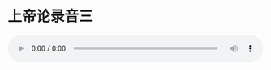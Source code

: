 # 上帝论录音三

<audio style="width: 100%;" preload="false" controls controlslist="nodownload"><source src="//cdn.simai.ml/audio/mp3/old/27374.mp3" type="audio/mpeg">Your browser does not support the audio element.</audio>


